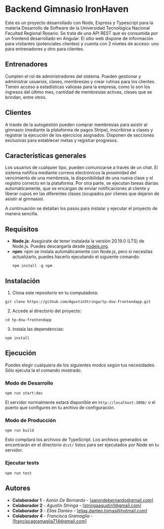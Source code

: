 # Backend Gimnasio IronHaven

Este es un proyecto desarrollado con Node, Express y Typescript para la materia Desarrollo de Software de la Universidad Tecnológica Nacional Facultad Regional Rosario.
Se trata de una API REST que es consumida por un frontend desarrollado en Angular. El sitio web dispone de información para visitantes (potenciales clientes) y cuenta con 2 niveles de acceso: uno para entrenadores y otro para clientes.

## Entrenadores

Cumplen el rol de administradores del sistema. Pueden gestionar y administrar usuarios, clases, membresías y crear rutinas para los clientes. Tienen acceso a estadísticas valiosas para la empresa, como lo son los ingresos del último mes, cantidad de membresías activas, clases que se brindan, entre otros.

## Clientes

A través de la autogestión pueden comprar membresías para asistir al gimnasio (mediante la plataforma de pagos Stripe), inscribirse a clases y registrar la ejecución de los ejercicios asignados. Disponen de secciones exclusivas para establecer metas y registrar progresos.

## Características generales

Los usuarios de cualquier tipo, pueden comunicarse a través de un chat. El sistema notifica mediante correos electrónicos la proximidad del vencimiento de una membresía, la disponibilidad de una nueva clase y el registro correcto en la plataforma. Por otra parte, se ejecutan tareas diarias automáticamente, que se encargan de enviar notificaciones al cliente y liberar cupos en las diferentes clases (ocupados por clienes que dejaron de asistir al gimnasio).

A continuación se detallan los pasos para instalar y ejecutar el proyecto de manera sencilla.

## Requisitos

- **Node.js**: Asegúrate de tener instalada la versión 20.19.0 (LTS) de Node.js. Puedes descargarla desde [nodejs.org](https://nodejs.org/).
- **npm**: npm se instala automáticamente con Node.js, pero si necesitas actualizarlo, puedes hacerlo ejecutando el siguiente comando:
  ```
  npm install -g npm
  ```

## Instalación

1. Clona este repositorio en tu computadora:

```
git clone https://github.com/AgustinStringa/tp-dsw-frontendapp.git
```

2. Accede al directorio del proyecto:

```
cd tp-dsw-frontendapp
```

3. Instala las dependencias:

```
npm install
```

## Ejecución

Puedes elegir cualquiera de los siguientes modos según tus necesidades. Sólo ejecuta la el comando mostrado.

### Modo de Desarrollo

```
npm run start:dev
```

El servidor normalmente estará disponible en `http://localhost:3000/` o el puerto que configures en tu archivo de configuración.

### Modo de Producción

```
npm run build
```

Esto compilará los archivos de TypeScript. Los archivos generados se encontrarán en el directorio `dist/` listos para ser ejecutados por Node en tu servidor.

### Ejecutar tests

```
npm run test
```

## Autores

- **Colaborador 1** - _Aarón De Bernardo_ - [aarondebernardo@gmail.com]
- **Colaborador 2** - _Agustín Stringa_ - [stringaagustin1@gmail.com]
- **Colaborador 3** - _Elías Danteo_ - [elias.danteo.tomas@hotmail.com]
- **Colaborador 4** - _Francisca Gramaglia_ - [franciscagramaglia714@gmail.com]
